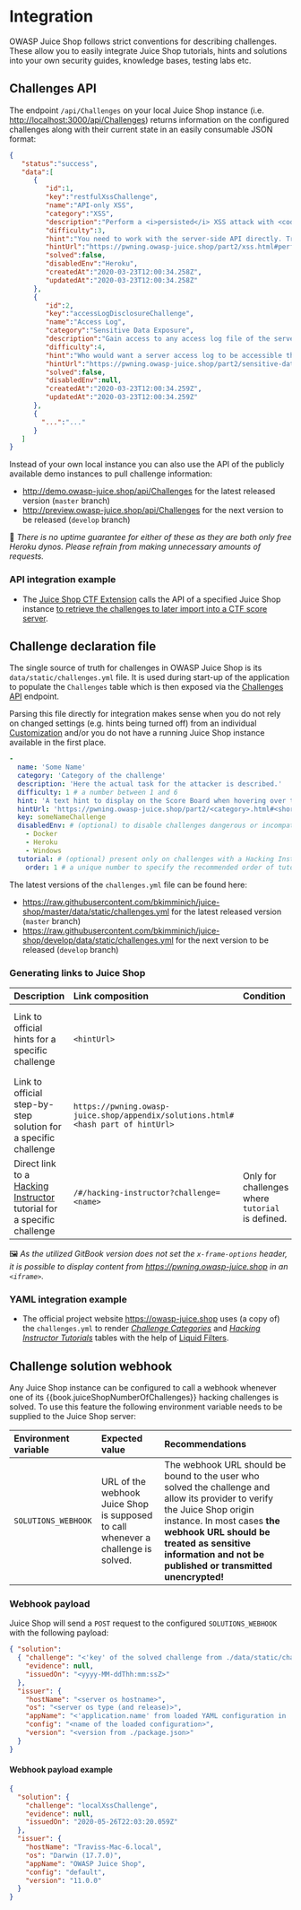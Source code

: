 # Integration

OWASP Juice Shop follows strict conventions for describing challenges.
These allow you to easily integrate Juice Shop tutorials, hints and
solutions into your own security guides, knowledge bases, testing labs
etc.

## Challenges API

The endpoint `/api/Challenges` on your local Juice Shop instance (i.e.
<http://localhost:3000/api/Challenges>) returns information on the
configured challenges along with their current state in an easily
consumable JSON format:

```json
{
   "status":"success",
   "data":[
      {
         "id":1,
         "key":"restfulXssChallenge",
         "name":"API-only XSS",
         "category":"XSS",
         "description":"Perform a <i>persisted</i> XSS attack with <code>&lt;iframe src=\"javascript:alert(`xss`)\"&gt;</code> without using the frontend application at all. <em>(This challenge is <strong>not available</strong> on Heroku!)</em>",
         "difficulty":3,
         "hint":"You need to work with the server-side API directly. Try different HTTP verbs on different entities exposed through the API.",
         "hintUrl":"https://pwning.owasp-juice.shop/part2/xss.html#perform-a-persisted-xss-attack-without-using-the-frontend-application-at-all",
         "solved":false,
         "disabledEnv":"Heroku",
         "createdAt":"2020-03-23T12:00:34.258Z",
         "updatedAt":"2020-03-23T12:00:34.258Z"
      },
      {
         "id":2,
         "key":"accessLogDisclosureChallenge",
         "name":"Access Log",
         "category":"Sensitive Data Exposure",
         "description":"Gain access to any access log file of the server.",
         "difficulty":4,
         "hint":"Who would want a server access log to be accessible through a web application?",
         "hintUrl":"https://pwning.owasp-juice.shop/part2/sensitive-data-exposure.html#gain-access-to-any-access-log-file-of-the-server",
         "solved":false,
         "disabledEnv":null,
         "createdAt":"2020-03-23T12:00:34.259Z",
         "updatedAt":"2020-03-23T12:00:34.259Z"
      },
      {
        "...":"..."
      }
   ]
}
```

Instead of your own local instance you can also use the API of the
publicly available demo instances to pull challenge information:

* <http://demo.owasp-juice.shop/api/Challenges> for the latest released
  version (`master` branch)
* <http://preview.owasp-juice.shop/api/Challenges> for the next version
  to be released (`develop` branch)

🚨 _There is no uptime guarantee for either of these as they are both
only free Heroku dynos. Please refrain from making unnecessary amounts
of requests._

### API integration example

* The
  [Juice Shop CTF Extension](https://www.npmjs.com/package/juice-shop-ctf-cli)
  calls the API of a specified Juice Shop instance
  [to retrieve the challenges to later import into a CTF score server](../part1/ctf.md#generating-challenge-import-files-with-juice-shop-ctf-cli).

## Challenge declaration file

The single source of truth for challenges in OWASP Juice Shop is its
`data/static/challenges.yml` file. It is used during start-up of the
application to populate the `Challenges` table which is then exposed via
the [Challenges API](#challenges-api) endpoint.

Parsing this file directly for integration makes sense when you do not
rely on changed settings (e.g. hints being turned off) from an
individual [Customization](../part1/customization.md#customization)
and/or you do not have a running Juice Shop instance available in the
first place.

```yaml
-
  name: 'Some Name'
  category: 'Category of the challenge'
  description: 'Here the actual task for the attacker is described.'
  difficulty: 1 # a number between 1 and 6
  hint: 'A text hint to display on the Score Board when hovering over the challenge'
  hintUrl: 'https://pwning.owasp-juice.shop/part2/<category>.html#<shortened description>'
  key: someNameChallenge
  disabledEnv: # (optional) to disable challenges dangerous or incompatible in certain environments
    - Docker
    - Heroku
    - Windows
  tutorial: # (optional) present only on challenges with a Hacking Instructor tutorial
    order: 1 # a unique number to specify the recommended order of tutorials
```

The latest versions of the `challenges.yml` file can be found here:

* <https://raw.githubusercontent.com/bkimminich/juice-shop/master/data/static/challenges.yml>
  for the latest released version (`master` branch)
* <https://raw.githubusercontent.com/bkimminich/juice-shop/develop/data/static/challenges.yml>
  for the next version to be released (`develop` branch)

### Generating links to Juice Shop

| Description                                                                                                        | Link composition                                                                 | Condition                                        | Examples                                                                                                                                                                                   |
|:-------------------------------------------------------------------------------------------------------------------|:---------------------------------------------------------------------------------|:-------------------------------------------------|:-------------------------------------------------------------------------------------------------------------------------------------------------------------------------------------------|
| Link to official hints for a specific challenge                                                                    | `<hintUrl>`                                                                      |                                                  | <https://pwning.owasp-juice.shop/part2/score-board.html#find-the-carefully-hidden-score-board-page> or <https://pwning.owasp-juice.shop/part2/xss.html#perform-a-dom-xss-attack>           |
| Link to official step-by-step solution for a specific challenge                                                    | `https://pwning.owasp-juice.shop/appendix/solutions.html#<hash part of hintUrl>` |                                                  | <https://pwning.owasp-juice.shop/appendix/solutions.html#find-the-carefully-hidden-score-board-page> or <https://pwning.owasp-juice.shop/appendix/solutions.html#perform-a-dom-xss-attack> |
| Direct link to a [Hacking Instructor](../part1/challenges.md#hacking-instructor) tutorial for a specific challenge | `/#/hacking-instructor?challenge=<name>`                                         | Only for challenges where `tutorial` is defined. | <http://localhost:3000/#/hacking-instructor?challenge=Score%20Board> or <http://preview.owasp-juice.shop/#/hacking-instructor?challenge=DOM%20XSS>                                         |

🖼️ _As the utilized GitBook version does not set the
`x-frame-options` header, it is possible to display content from
<https://pwning.owasp-juice.shop> in an `<iframe>`._

### YAML integration example

* The official project website <https://owasp-juice.shop> uses (a copy
  of) the `challenges.yml` to render
  [_Challenge Categories_](https://owasp.org/www-project-juice-shop/#div-challenges)
  and [_Hacking
  Instructor Tutorials_](https://owasp.org/www-project-juice-shop/#div-tutorials)
  tables with the help of
  [Liquid Filters](https://jekyllrb.com/docs/liquid/filters/).

## Challenge solution webhook

Any Juice Shop instance can be configured to call a webhook whenever one
of its {{book.juiceShopNumberOfChallenges}} hacking challenges is
solved. To use this feature the following environment variable needs to
be supplied to the Juice Shop server:

| Environment variable | Expected value                                                                    | Recommendations                                                                                                                                                                                                                                                     |
|:---------------------|:----------------------------------------------------------------------------------|:--------------------------------------------------------------------------------------------------------------------------------------------------------------------------------------------------------------------------------------------------------------------|
| `SOLUTIONS_WEBHOOK`  | URL of the webhook Juice Shop is supposed to call whenever a challenge is solved. | The webhook URL should be bound to the user who solved the challenge and allow its provider to verify the Juice Shop origin instance. In most cases **the webhook URL should be treated as sensitive information and not be published or transmitted unencrypted!** |

### Webhook payload

Juice Shop will send a `POST` request to the configured
`SOLUTIONS_WEBHOOK` with the following payload:

```json
{ "solution":
  { "challenge": "<'key' of the solved challenge from ./data/static/challenges.yml>",
    "evidence": null,
    "issuedOn": "<yyyy-MM-ddThh:mm:ssZ>"
  },
  "issuer": {
    "hostName": "<server os hostname>",
    "os": "<server os type (and release)>",
    "appName": "<'application.name' from loaded YAML configuration in ./config folder>",
    "config": "<name of the loaded configuration>",
    "version": "<version from ./package.json>"
  }
}
```

#### Webhook payload example

```json
{
  "solution": {
    "challenge": "localXssChallenge",
    "evidence": null,
    "issuedOn": "2020-05-26T22:03:20.059Z"
  },
  "issuer": {
    "hostName": "Traviss-Mac-6.local",
    "os": "Darwin (17.7.0)",
    "appName": "OWASP Juice Shop",
    "config": "default",
    "version": "11.0.0"
  }
}
```

